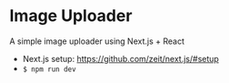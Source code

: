 # Image Uploader

A simple image uploader using Next.js + React

* Next.js setup: https://github.com/zeit/next.js/#setup
* `$ npm run dev`